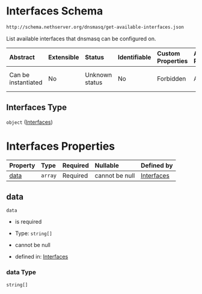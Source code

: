 # Interfaces Schema

```txt
http://schema.nethserver.org/dnsmasq/get-available-interfaces.json
```

List available interfaces that dnsmasq can be configured on.

| Abstract            | Extensible | Status         | Identifiable | Custom Properties | Additional Properties | Access Restrictions | Defined In                                                                                    |
| :------------------ | :--------- | :------------- | :----------- | :---------------- | :-------------------- | :------------------ | :-------------------------------------------------------------------------------------------- |
| Can be instantiated | No         | Unknown status | No           | Forbidden         | Allowed               | none                | [get-available-interfaces.json](dnsmasq/get-available-interfaces.json "open original schema") |

## Interfaces Type

`object` ([Interfaces](get-available-interfaces.md))

# Interfaces Properties

| Property      | Type    | Required | Nullable       | Defined by                                                                                                                                      |
| :------------ | :------ | :------- | :------------- | :---------------------------------------------------------------------------------------------------------------------------------------------- |
| [data](#data) | `array` | Required | cannot be null | [Interfaces](get-available-interfaces-properties-data.md "http://schema.nethserver.org/dnsmasq/get-available-interfaces.json#/properties/data") |

## data



`data`

*   is required

*   Type: `string[]`

*   cannot be null

*   defined in: [Interfaces](get-available-interfaces-properties-data.md "http://schema.nethserver.org/dnsmasq/get-available-interfaces.json#/properties/data")

### data Type

`string[]`

